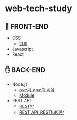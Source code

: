 # web-tech-study

## 🤚 FRONT-END
- CSS
	- [단위](./docs/frontend/CSS/units.md)
- Javascript
- React

## ✋ BACK-END  
- Node.js
  - [nvm과 npm의 차이](./docs/backend/node/nvm-npm.md)
  - [Module](./docs/backend/node/module.md)
- REST API
  - [REST란](./docs/backend/restapi/rest.md)
  - [REST API, RESTful이란](./docs/backend/restapi/RESTAPI-RESTful.md)
